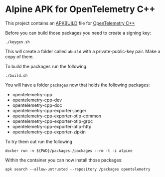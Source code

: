 # Alpine APK for OpenTelemetry C++

This project contains an [APKBUILD](./APKBUILD) file for [OpenTelemetry C++](https://github.com/open-telemetry/opentelemetry-cpp)

Before you can build those packages you need to create a signing key:

```
./keygen.sh
```

This will create a folder called `abuild` with a private-public-key pair. Make a copy of them.

To build the packages run the following:

```
./build.sh
```

You will have a folder `packages` now that holds the following packages:

* opentelemetry-cpp
* opentelemetry-cpp-dev
* opentelemetry-cpp-doc
* opentelemetry-cpp-exporter-jaeger
* opentelemetry-cpp-exporter-otlp-common
* opentelemetry-cpp-exporter-otlp-grpc
* opentelemetry-cpp-exporter-otlp-http
* opentelemetry-cpp-exporter-zipkin

To try them out run the following

```
docker run -v ${PWD}/packages:/packages --rm -t -i alpine
```

Within the container you can now install those packages:

```
apk search --allow-untrusted --repository /packages opentelemetry
```
